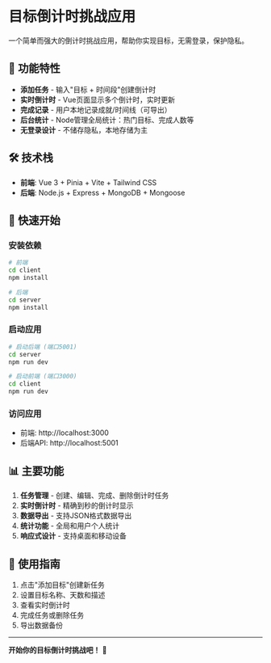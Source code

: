 # 目标倒计时挑战应用

一个简单而强大的倒计时挑战应用，帮助你实现目标，无需登录，保护隐私。

## 🚀 功能特性

- **添加任务** - 输入"目标 + 时间段"创建倒计时
- **实时倒计时** - Vue页面显示多个倒计时，实时更新
- **完成记录** - 用户本地记录成就/时间线（可导出）
- **后台统计** - Node管理全局统计：热门目标、完成人数等
- **无登录设计** - 不储存隐私，本地存储为主

## 🛠️ 技术栈

- **前端**: Vue 3 + Pinia + Vite + Tailwind CSS
- **后端**: Node.js + Express + MongoDB + Mongoose

## 🚀 快速开始

### 安装依赖

```bash
# 前端
cd client
npm install

# 后端
cd server
npm install
```

### 启动应用

```bash
# 启动后端 (端口5001)
cd server
npm run dev

# 启动前端 (端口3000)
cd client
npm run dev
```

### 访问应用

- 前端: http://localhost:3000
- 后端API: http://localhost:5001

## 📊 主要功能

1. **任务管理** - 创建、编辑、完成、删除倒计时任务
2. **实时倒计时** - 精确到秒的倒计时显示
3. **数据导出** - 支持JSON格式数据导出
4. **统计功能** - 全局和用户个人统计
5. **响应式设计** - 支持桌面和移动设备

## 🎯 使用指南

1. 点击"添加目标"创建新任务
2. 设置目标名称、天数和描述
3. 查看实时倒计时
4. 完成任务或删除任务
5. 导出数据备份

---

**开始你的目标倒计时挑战吧！** 🎯 
